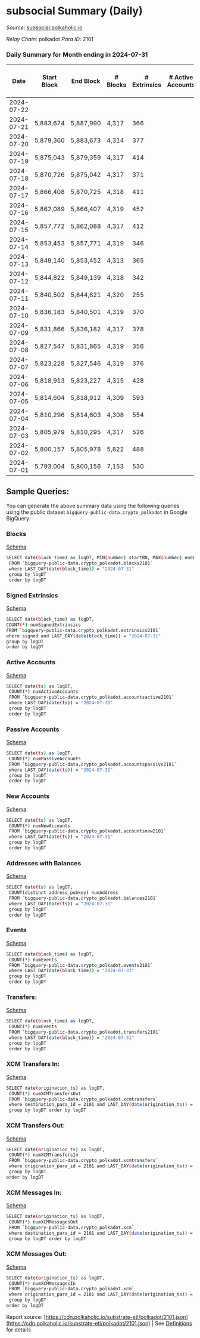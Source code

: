 # subsocial Summary (Daily)

_Source_: [subsocial.polkaholic.io](https://subsocial.polkaholic.io)

*Relay Chain*: polkadot
*Para ID*: 2101



### Daily Summary for Month ending in 2024-07-31


| Date    | Start Block | End Block | # Blocks | # Extrinsics | # Active Accounts | # Passive Accounts | # New Accounts | # Addresses | # Events  | # Transfers ($USD) | # XCM Transfers In ($USD) | # XCM Transfers Out ($USD) | # XCM In | # XCM Out | Issues |
|---------|-------------|-----------|----------|--------------|-------------------|--------------------|----------------|-------------|-----------|--------------------|---------------------------|----------------------------|----------|-----------|--------|
| 2024-07-22 |  |  |  |  |  |  |  |  |  |   |   |   |  |  |  |
| 2024-07-21 | 5,883,674 | 5,887,990 | 4,317 | 366 |  |  |  | 32,092 | 10,146 | 19  |   |   |  |  |  |
| 2024-07-20 | 5,879,360 | 5,883,673 | 4,314 | 377 |  |  |  | 32,093 | 10,144 | 6  |   |   |  |  |  |
| 2024-07-19 | 5,875,043 | 5,879,359 | 4,317 | 414 |  |  |  | 32,091 | 10,310 | 5  |   |   |  |  |  |
| 2024-07-18 | 5,870,726 | 5,875,042 | 4,317 | 371 |  |  |  | 32,091 | 10,212 | 9  |   |   |  |  |  |
| 2024-07-17 | 5,866,408 | 5,870,725 | 4,318 | 411 |  |  |  | 32,090 | 10,425 | 13  |   |   |  |  |  |
| 2024-07-16 | 5,862,089 | 5,866,407 | 4,319 | 452 |  |  |  | 32,088 | 10,518 | 23  |   |   |  |  |  |
| 2024-07-15 | 5,857,772 | 5,862,088 | 4,317 | 412 |  |  |  | 32,086 | 10,784 | 200  |   |   |  |  |  |
| 2024-07-14 | 5,853,453 | 5,857,771 | 4,319 | 346 |  |  |  | 32,082 | 10,039 | 3  |   |   |  |  |  |
| 2024-07-13 | 5,849,140 | 5,853,452 | 4,313 | 365 |  |  |  | 32,083 | 10,145 | 14  |   |   |  |  |  |
| 2024-07-12 | 5,844,822 | 5,849,139 | 4,318 | 342 |  |  |  | 32,083 | 10,092 | 9  |   |   |  |  |  |
| 2024-07-11 | 5,840,502 | 5,844,821 | 4,320 | 255 |  |  |  | 32,086 | 9,684 | 5  |   |   |  |  |  |
| 2024-07-10 | 5,836,183 | 5,840,501 | 4,319 | 370 |  |  |  | 32,086 | 10,134 | 2  |   |   |  |  |  |
| 2024-07-09 | 5,831,866 | 5,836,182 | 4,317 | 378 |  |  |  |  | 10,482 | 169  |   |   |  |  |  |
| 2024-07-08 | 5,827,547 | 5,831,865 | 4,319 | 356 |  |  |  |  | 10,075 | 1  |   |   |  |  |  |
| 2024-07-07 | 5,823,228 | 5,827,546 | 4,319 | 376 |  |  |  |  | 10,196 | 6  |   |   |  |  |  |
| 2024-07-06 | 5,818,913 | 5,823,227 | 4,315 | 428 |  |  |  |  | 10,450 | 11  |   |   |  |  |  |
| 2024-07-05 | 5,814,604 | 5,818,912 | 4,309 | 593 |  |  |  |  | 11,140 | 23  |   |   |  |  |  |
| 2024-07-04 | 5,810,296 | 5,814,603 | 4,308 | 554 |  |  |  |  | 10,976 | 12  |   |   |  |  |  |
| 2024-07-03 | 5,805,979 | 5,810,295 | 4,317 | 526 |  |  |  |  | 10,925 | 14  |   |   |  |  |  |
| 2024-07-02 | 5,800,157 | 5,805,978 | 5,822 | 488 |  |  |  |  | 13,623 | 14  |   |   |  |  |  |
| 2024-07-01 | 5,793,004 | 5,800,156 | 7,153 | 530 |  |  |  |  | 16,868 | 190  |   |   |  |  |  |

## Sample Queries:
You can generate the above summary data using the following queries using the public dataset `bigquery-public-data.crypto_polkadot` in Google BigQuery:


### Blocks 

[Schema](https://github.com/colorfulnotion/substrate-etl/blob/main/schema/blocks.json)

```bash
SELECT date(block_time) as logDT, MIN(number) startBN, MAX(number) endBN, COUNT(*) numBlocks 
 FROM `bigquery-public-data.crypto_polkadot.blocks2101`  
 where LAST_DAY(date(block_time)) = "2024-07-31" 
 group by logDT 
 order by logDT
```

### Signed Extrinsics 

[Schema](https://github.com/colorfulnotion/substrate-etl/blob/main/schema/extrinsics.json)

```bash
SELECT date(block_time) as logDT, 
COUNT(*) numSignedExtrinsics 
FROM `bigquery-public-data.crypto_polkadot.extrinsics2101`  
where signed and LAST_DAY(date(block_time)) = "2024-07-31" 
group by logDT 
order by logDT
```

### Active Accounts 

[Schema](https://github.com/colorfulnotion/substrate-etl/blob/main/schema/accountsactive.json)

```bash
SELECT date(ts) as logDT, 
 COUNT(*) numActiveAccounts 
 FROM `bigquery-public-data.crypto_polkadot.accountsactive2101` 
 where LAST_DAY(date(ts)) = "2024-07-31" 
 group by logDT 
 order by logDT
```

### Passive Accounts 

[Schema](https://github.com/colorfulnotion/substrate-etl/blob/main/schema/accountspassive.json)

```bash
SELECT date(ts) as logDT, 
 COUNT(*) numPassiveAccounts 
 FROM `bigquery-public-data.crypto_polkadot.accountspassive2101` 
 where LAST_DAY(date(ts)) = "2024-07-31" 
 group by logDT 
 order by logDT
```

### New Accounts 

[Schema](https://github.com/colorfulnotion/substrate-etl/blob/main/schema/accountsnew.json)

```bash
SELECT date(ts) as logDT, 
 COUNT(*) numNewAccounts 
 FROM `bigquery-public-data.crypto_polkadot.accountsnew2101` 
 where LAST_DAY(date(ts)) = "2024-07-31" 
 group by logDT
 order by logDT
```

### Addresses with Balances 

[Schema](https://github.com/colorfulnotion/substrate-etl/blob/main/schema/balances.json)

```bash
SELECT date(ts) as logDT,
 COUNT(distinct address_pubkey) numAddress 
 FROM `bigquery-public-data.crypto_polkadot.balances2101` 
 where LAST_DAY(date(ts)) = "2024-07-31" 
 group by logDT 
 order by logDT
```

### Events 

[Schema](https://github.com/colorfulnotion/substrate-etl/blob/main/schema/events.json)

```bash
SELECT date(block_time) as logDT, 
 COUNT(*) numEvents 
 FROM `bigquery-public-data.crypto_polkadot.events2101` 
 where LAST_DAY(date(block_time)) = "2024-07-31" 
 group by logDT 
 order by logDT
```

### Transfers:

[Schema](https://github.com/colorfulnotion/substrate-etl/blob/main/schema/transfers.json)

```bash
SELECT date(block_time) as logDT, 
 COUNT(*) numEvents 
 FROM `bigquery-public-data.crypto_polkadot.transfers2101` 
 where LAST_DAY(date(block_time)) = "2024-07-31" 
 group by logDT 
 order by logDT
```

### XCM Transfers In: 

[Schema](https://github.com/colorfulnotion/substrate-etl/blob/main/schema/xcmtransfers.json)

```bash
SELECT date(origination_ts) as logDT, 
 COUNT(*) numXCMTransfersOut 
 FROM `bigquery-public-data.crypto_polkadot.xcmtransfers` 
 where destination_para_id = 2101 and LAST_DAY(date(origination_ts)) = "2024-07-31" 
 group by logDT order by logDT
```

### XCM Transfers Out: 

[Schema](https://github.com/colorfulnotion/substrate-etl/blob/main/schema/xcmtransfers.json)

```bash
SELECT date(origination_ts) as logDT, 
 COUNT(*) numXCMTransfersIn 
 FROM `bigquery-public-data.crypto_polkadot.xcmtransfers` 
 where origination_para_id = 2101 and LAST_DAY(date(origination_ts)) = "2024-07-31" 
 group by logDT 
order by logDT
```

### XCM Messages In: 

[Schema](https://github.com/colorfulnotion/substrate-etl/blob/main/schema/xcm.json)

```bash
SELECT date(origination_ts) as logDT, 
 COUNT(*) numXCMMessagesOut 
 FROM `bigquery-public-data.crypto_polkadot.xcm` 
 where destination_para_id = 2101 and LAST_DAY(date(origination_ts)) = "2024-07-31" 
 group by logDT order by logDT
```

### XCM Messages Out: 

[Schema](https://github.com/colorfulnotion/substrate-etl/blob/main/schema/xcm.json)

```bash
SELECT date(origination_ts) as logDT, 
 COUNT(*) numXCMMessagesIn 
 FROM `bigquery-public-data.crypto_polkadot.xcm` 
 where origination_para_id = 2101 and LAST_DAY(date(origination_ts)) = "2024-07-31" 
 group by logDT 
order by logDT
```


Report source: [https://cdn.polkaholic.io/substrate-etl/polkadot/2101.json](https://cdn.polkaholic.io/substrate-etl/polkadot/2101.json) | See [Definitions](/DEFINITIONS.md) for details
